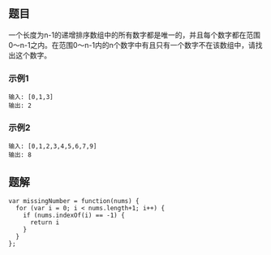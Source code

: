 ## 题目
一个长度为n-1的递增排序数组中的所有数字都是唯一的，并且每个数字都在范围0～n-1之内。在范围0～n-1内的n个数字中有且只有一个数字不在该数组中，请找出这个数字。

### 示例1
```
输入: [0,1,3]
输出: 2
```
### 示例2
```
输入: [0,1,2,3,4,5,6,7,9]
输出: 8
```
## 题解
```
var missingNumber = function(nums) {
  for (var i = 0; i < nums.length+1; i++) {
    if (nums.indexOf(i) == -1) {
      return i
    }
  }
};

```
